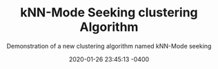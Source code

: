 ---
layout: post
title: "kNN-Mode Seeking clustering Algorithm"
subtitle: "Demonstration of a new clustering algorithm named kNN-Mode seeking"
date: 2020-01-26 23:45:13 -0400
background: '/img/posts/10.jpg'
usemathjax: true
---